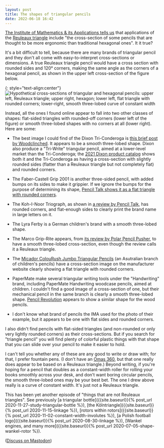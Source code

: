 ```yaml
---
layout: post
title: The shapes of triangular pencils
date: 2022-06-18 16:42
---
```

[The Institute of Mathematics & its Applications tells us](https://ima.org.uk/19140/westward-ho-conway-concorde-and-curiously-curved-coins/) that applications of the [Reuleaux triangle](https://en.wikipedia.org/wiki/Reuleaux_triangle) include "the cross-section of some pencils that are thought to be more ergonomic than traditional hexagonal ones". It it true?

It's a bit difficult to tell, because there are many brands of triangular pencil and they don't all come with easy-to-interpret cross-sections or dimensions. A true Reuleaux triangle pencil would have a cross section with rounded sides and 120° corners, making the same angle as the corners of a hexagonal pencil, as shown in the upper left cross-section of the figure below.

{: style="text-align:center"}
![Hypothetical cross-sections of triangular and hexagonal pencils: upper left, Reuleaux triangle; upper right, hexagon; lower left, flat triangle with rounded corners; lower-right, smooth three-lobed curve of constant width]({{site.baseurl}}/assets/2022/tri-pencils.svg)

Instead, all the ones I found online appear to fall into two other classes of shapes: flat-sided triangles with rounded-off corners (lower left of the figure) or smooth three-lobed shapes with no corners at all (lower right). Here are some:

* The best image I could find of the Dixon Tri-Conderoga is [this brief post by Woodclinched](https://woodclinched.com/2010/09/15/tri-conderoga/). It appears to be a smooth three-lobed shape. Dixon also produce a "Tri-Write" triangular pencil, aimed at a lower-level market than the Tri-Conderoga; the [2021 Dixon product catalog](https://dixonticonderogacompany.com/wp-content/uploads/2021/05/2021_Dixon-Prod-Catalog_04.21.pdf) shows both it and the Tri-Conderoga as having a cross-section with slightly rounded sides (flatter than a Reuleaux triangle but not completely flat) and rounded corners. 

* The Faber-Castell Grip 2001 is another three-sided pencil, with added bumps on its sides to make it grippier. If we ignore the bumps for the purpose of determining its shape, [Pencil Talk shows it as a flat triangle with rounded corners](https://www.penciltalk.org/2008/10/faber-castell-grip-2001-and-jumbo-grip-in-alternate-finishes).

* The Koh-I-Noor Triograph, as shown in [a review by Pencil Talk](https://www.penciltalk.org/2007/09/koh-i-noor-hardmuth-triograph-1830-pencil), has rounded corners, and flat-enough sides to clearly print the brand name in large letters on it.

* The Lyra Ferby is a German children's brand with a smooth three-lobed shape.

* The Marco Grip-Rite appears, from [its review by Polar Pencil Pusher](https://polarpencilpusher.home.blog/2019/07/11/pencil-review-marco-grip-rite-2b-w-bonus-sharpener/), to have a smooth three-lobed cross-section, even though the review calls it a Reuleaux triangle.

* The [Micador ColouRush Jumbo Triangular Pencils](https://micador.com.au/products/micador-jr-colourush-jumbo-pencils-fsc-100) (an Asutralian branch of children's pencils) have a cross-section image on the manufacturer website clearly showing a flat triangle with rounded corners.

* PaperMate make several triangular writing tools under the "Handwriting" brand, including PaperMate Handwriting woodcase pencils, aimed at children. I couldn't find a good image of a cross-section of one, but their mechanical pencil in the same branch is clearly a smooth three-lobed shape. [Pencil Revolution](https://www.pencilrevolution.com/2019/03/papermate-handwriting-pencil/) appears to show a similar shape for the wood pencils.

* I don't know what brand of pencils the IMA used for the photo of their example, but it appears to be one with flat sides and rounded corners.

I also didn't find pencils with flat-sided triangles (and non-rounded or only very lightly rounded corners) as their cross-sections. But if you search for "triangle pencil" you will find plenty of colorful plastic things with that shape that you can slide over your pencil to make it easier to hold.

I can't tell you whether any of these are any good to write or draw with; for that, I prefer fountain pens. (I don't have an [Omas 360](https://www.fountainpennetwork.com/forum/topic/229621-modern-pens-the-omas-360/), but that one really does appear to be based on a Reuleaux triangle.) Beyond writing, if you're hoping for a pencil that doubles as a constant-width roller for rolling your books smoothly across your desk, and don't want boring circular pencils, the smooth three-lobed ones may be your best bet. The one I drew above really is a curve of constant width. It's just not a Reuleaux triangle.

This has been yet another episode of "things that are not Reuleaux triangles". See previously [a triangular bottle]({{site.baseurl}}{% post_url 2020-11-27-study-triangular-bottle %}), [the Kölntriangle]({{site.baseurl}}{% post_url 2020-11-15-linkage %}), [rotors within rotors]({{site.baseurl}}{% post_url 2020-11-02-constant-width-involutes %}), [a Polish football logo]({{site.baseurl}}{% post_url 2020-08-30-linkage %}), [Wankel engines, and many more]({{site.baseurl}}{% post_url 2020-07-05-shape-wankel-rotor %}).

([Discuss on Mastodon](https://mathstodon.xyz/@11011110/108501435837486329))